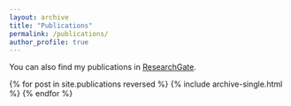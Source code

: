 ```yaml
---
layout: archive
title: "Publications"
permalink: /publications/
author_profile: true
---
```



You can also find my publications in <a href="https://www.researchgate.net/profile/Thi_Hoa_Nguyen4">ResearchGate</a>. <!-- and on <a href="https://scholar.google.com/">my Google Scholar profile</a>. -->


{% for post in site.publications reversed %}
  {% include archive-single.html %}
{% endfor %}
